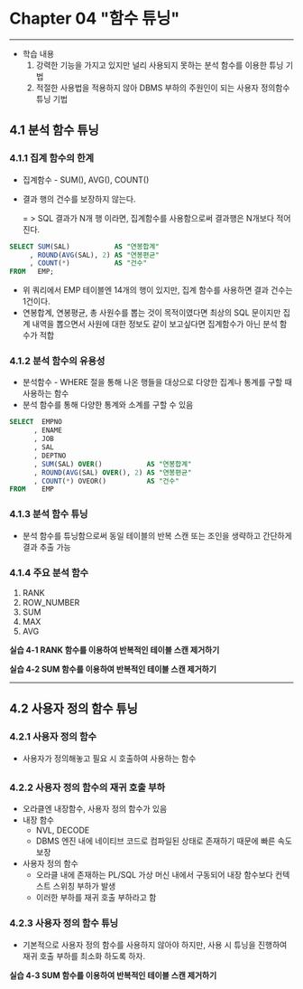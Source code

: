 # ****Chapter 04 "함수 튜닝"****

---

- 학습 내용
    1. 강력한 기능을 가지고 있지만 널리 사용되지 못하는 분석 함수를 이용한 튜닝 기법
    2. 적절한 사용법을 적용하지 않아 DBMS 부하의 주원인이 되는 사용자 정의함수 튜닝 기법

## 4.1 분석 함수 튜닝

### 4.1.1 집계 함수의 한계

- 집계함수 - SUM(), AVG(), COUNT()
- 결과 행의 건수를 보장하지 않는다.

  = > SQL 결과가 N개 행 이라면, 집계함수를 사용함으로써 결과행은 N개보다 적어진다.


```sql
SELECT SUM(SAL)           AS "연봉합계"
     , ROUND(AVG(SAL), 2) AS "연봉편균"
     , COUNT(*)           AS "건수"
FROM   EMP;
```

- 위 쿼리에서 EMP 테이블엔 14개의 행이 있지만, 집계 함수를 사용하면 결과 건수는 1건이다.
- 연봉합계, 연봉평균, 총 사원수를 뽑는 것이 목적이였다면 최상의 SQL 문이지만 집계 내역을 뽑으면서 사원에 대한 정보도 같이 보고싶다면 집계함수가 아닌 분석 함수가 적합

### 4.1.2 분석 함수의 유용성

- 분석함수 - WHERE 절을 통해 나온 행들을 대상으로 다양한 집계나 통계를 구할 때 사용하는 함수
- 분석 함수를 통해 다양한 통계와 소계를 구할 수 있음

```sql
SELECT  EMPNO
      , ENAME
      , JOB
      , SAL
      , DEPTNO
      , SUM(SAL) OVER()           AS "연봉합계"
      , ROUND(AVG(SAL) OVER(), 2) AS "연봉편균"
      , COUNT(*) OVEOR()          AS "건수"
FROM    EMP
```

### 4.1.3 분석 함수 튜닝

- 분석 함수를 튜닝함으로써 동일 테이블의 반복 스캔 또는 조인을 생략하고 간단하게 결과 추출 가능

### 4.1.4 주요 분석 함수

1. RANK
2. ROW_NUMBER
3. SUM
4. MAX
5. AVG

**실습 4-1 RANK 함수를 이용하여 반복적인 테이블 스캔 제거하기**

**실습 4-2 SUM 함수를 이용하여 반복적인 테이블 스캔 제거하기**

---

## 4.2 사용자 정의 함수 튜닝

### 4.2.1 사용자 정의 함수

- 사용자가 정의해놓고 필요 시 호출하여 사용하는 함수

## 

### 4.2.2 사용자 정의 함수의 재귀 호출 부하

- 오라클엔 내장함수, 사용자 정의 함수가 있음
- 내장 함수
    - NVL, DECODE
    - DBMS 엔진 내에 네이티브 코드로 컴파일된 상태로 존재하기 때문에 빠른 속도 보장
- 사용자 정의 함수
    - 오라클 내에 존재하는 PL/SQL 가상 머신 내에서 구동되어 내장 함수보다 컨텍스트 스위칭 부하가 발생
    - 이러한 부하를 재귀 호출 부하라고 함

### 4.2.3 사용자 정의 함수 튜닝

- 기본적으로 사용자 정의 함수를 사용하지 않아야 하지만, 사용 시 튜닝을 진행하여 재귀 호출 부하를 최소화 하도록 하자.

**실습 4-3 SUM 함수를 이용하여 반복적인 테이블 스캔 제거하기**